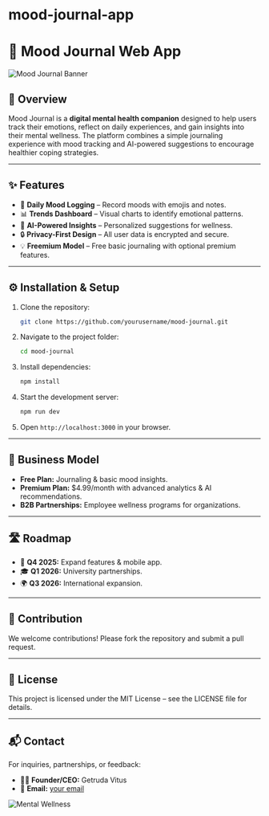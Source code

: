 # mood-journal-app
# 🌿 Mood Journal Web App

![Mood Journal Banner](https://via.placeholder.com/1000x250.png?text=Mood+Journal+-+Your+Mental+Wellness+Companion)

## 📖 Overview

Mood Journal is a **digital mental health companion** designed to help users track their emotions, reflect on daily experiences, and gain insights into their mental wellness. The platform combines a simple journaling experience with mood tracking and AI-powered suggestions to encourage healthier coping strategies.

---

## ✨ Features

* 📝 **Daily Mood Logging** – Record moods with emojis and notes.
* 📊 **Trends Dashboard** – Visual charts to identify emotional patterns.
* 🤖 **AI-Powered Insights** – Personalized suggestions for wellness.
* 🔒 **Privacy-First Design** – All user data is encrypted and secure.
* 💡 **Freemium Model** – Free basic journaling with optional premium features.

---

## ⚙️ Installation & Setup

1. Clone the repository:

   ```bash
   git clone https://github.com/yourusername/mood-journal.git
   ```
2. Navigate to the project folder:

   ```bash
   cd mood-journal
   ```
3. Install dependencies:

   ```bash
   npm install
   ```
4. Start the development server:

   ```bash
   npm run dev
   ```
5. Open `http://localhost:3000` in your browser.

---

## 💼 Business Model

* **Free Plan:** Journaling & basic mood insights.
* **Premium Plan:** \$4.99/month with advanced analytics & AI recommendations.
* **B2B Partnerships:** Employee wellness programs for organizations.

---

## 🛣 Roadmap

* 🚀 **Q4 2025:** Expand features & mobile app.
* 🎓 **Q1 2026:** University partnerships.
* 🌍 **Q3 2026:** International expansion.

---

## 🤝 Contribution

We welcome contributions! Please fork the repository and submit a pull request.

---

## 📜 License

This project is licensed under the MIT License – see the LICENSE file for details.

---

## 📬 Contact

For inquiries, partnerships, or feedback:

* 👩‍💼 **Founder/CEO:** Getruda Vitus
* 📧 **Email:** [your email](mailto:getrudavitus200@gmail.com)

![Mental Wellness](https://via.placeholder.com/600x200.png?text=Take+Care+of+Your+Mind+%E2%9C%A8)
